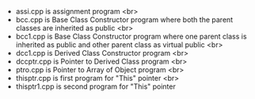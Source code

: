 * assi.cpp is assignment program <br\>
* bcc.cpp is Base Class Constructor program where both the parent classes are inherited as public <br\>
* bcc1.cpp is Base Class Constructor program where one parent class is inherited as public and other parent class as virtual public <br\>
* dcc1.cpp is Derived Class Constructor program <br\>
* dccptr.cpp is Pointer to Derived Class program <br\>
* ptro.cpp is Pointer to Array of Object program <br\>
* thisptr.cpp is first program for "This" pointer <br\>
* thisptr1.cpp is second program for "This" pointer

